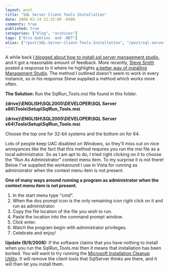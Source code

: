 ```yaml
---
layout: post
title: "SQL Server Client Tools Installation"
date: 2008-03-24 22:33:00 -0400
comments: true
published: true
categories: ["blog", "archives"]
tags: ["Orcs Goblins  and .NET"]
alias: ["/post/SQL-Server-Client-Tools-Installation", "/post/sql-server-client-tools-installation"]
---
```

<!-- more -->

<p>A while back <a href="http://brendan.enrick.com/post/Installing-SQL-Server-Management-Studio-with-SQL-Server.aspx" target="_blank">I blogged about how to install sql server management studio</a>, and it got a reasonable amount of feedback. More recently, <a href="http://aspadvice.com/blogs/ssmith/" target="_blank">Steve Smith</a> posted a response to it where he highlights <a href="http://aspadvice.com/blogs/ssmith/archive/2008/03/21/SQL-2005-Tools-Install-Experience-is-the-suck.aspx" target="_blank">a better way of installing Management Studio</a>. The method I outlined doesn't seem to work in every instance, so in his response Steve supplied a method which works more often.</p>
<p><strong>The Solution: </strong>Run the SqlRun_Tools.msi file found in this folder.</p>
<p><strong>{drive}\ENGLISH\SQL2005\DEVELOPER\SQL Server x86\Tools\Setup\SqlRun_Tools.msi</strong></p>
<p><strong>{drive}\ENGLISH\SQL2005\DEVELOPER\SQL Server x64\Tools\Setup\SqlRun_Tools.msi</strong></p>
<p>Choose the top one for 32-bit systems and the bottom on for 64.</p>
<p>Lots of people keep UAC disabled on Windows, so they'll miss out on nice annoyances like the fact that this method requires you run the msi file as a local administrator. So as I am apt to do, I tried right clicking on it to choose the "Run As Administrator" context menu item. To my surprise it is not there! Below I've supplied the workaround I use in Vista for running as administrator when the context menu item is not present.</p>
<p><strong>One of many ways around running a program as administrator when the context menu item is not present.</strong></p>
<ol>
<li>In the start menu type "cmd".</li>
<li>When the dos prompt icon is the only remaining icon right click on it and run as administrator.</li>
<li>Copy the file location of the file you wish to run.</li>
<li>Paste the location into the command prompt window.</li>
<li>Click enter.</li>
<li>Watch the program begin with administrator privileges. </li>
<li>Celebrate and enjoy!</li>
</ol>
<p><strong>Update (9/9/2008):</strong> If the software claims that you have nothing to install when you run the <em>SqlRun_Tools.msi</em> then it means that installation has been borked. You will want to try running the <a href="http://download.microsoft.com/download/e/9/d/e9d80355-7ab4-45b8-80e8-983a48d5e1bd/msicuu2.exe">Microsoft Installation Cleanup Utility</a>. It will remove the client tools that SqlServer thinks are there, and it will then let you install them.</p>
